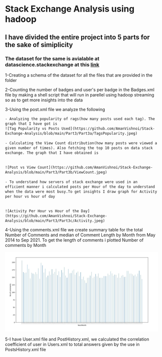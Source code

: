 # Stack Exchange Analysis using hadoop
## I have divided the entire project into 5 parts for the sake of simiplicity
### The dataset for the same is avialable at datascience.stackexchange at this [link](https://archive.org/download/stackexchange/datascience.stackexchange.com.7z)
1-Creating a schema of the dataset for all the files that are provided in the folder

2-Counting the number of badges and user's per badge in the Badges.xml file by making a shell script that will run in parellel using hadoop streaming so as to get more insights into the data

3-Using the post.xml file we analyze the following
    
	- Analyzing the popularity of rags(how many posts used each tag). The graph that I have got is
	![Tag Popularity vs Posts Used](https://github.com/AmanVishnoi/Stack-Exchange-Analysis/blob/main/Part3/Part3a/TagsPopularity.jpeg)
    
	- Calculating the View Count distribution(how many posts were viewed a given number of times). Also fetching the top 10 posts on data stack exchange. The graph that I have obtained is 
	

	![Post vs View Count](https://github.com/AmanVishnoi/Stack-Exchange-Analysis/blob/main/Part3/Part3b/ViewCount.jpeg)
    
	- To understand how servers of stack exchange were used in an efficient manner i calculated posts per Hour of the day to understand when the data were most busy.To get insights I draw graph for Activity per hour vs hour of day	
	
	
	![Activity Per Hour vs Hour of the Day](https://github.com/AmanVishnoi/Stack-Exchange-Analysis/blob/main/Part3/Part3c/Activity.jpeg)

4-Using the comments.xml file we create summary table for the total Number of Comments and median of Comment Length by Month from May 2014 to Sep 2021. To get the length of comments i plotted Number of comments by Month
	
![Comments vs Months](https://github.com/AmanVishnoi/Stack-Exchange-Analysis/blob/main/Part4/Comments.jpeg)

5-I have User.xml file and PostHistory.xml, we calculated the correlation coefficient of user in Users.xml to total answers given by the use in PostsHistory.xml file
